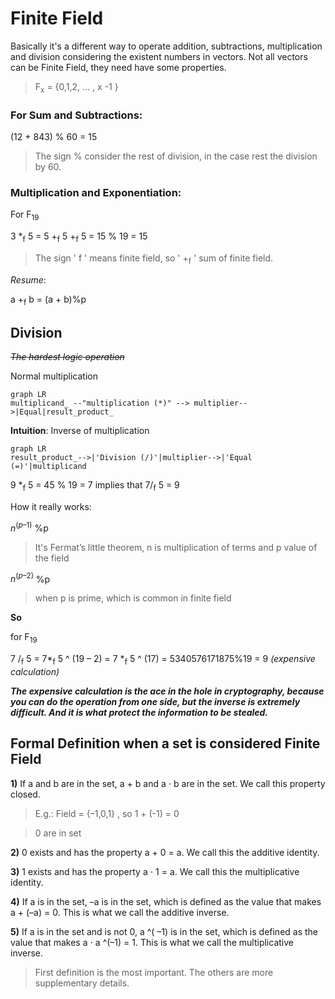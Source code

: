 # Finite Field

Basically it's a different way to operate addition, subtractions, multiplication and division considering the existent numbers in vectors. Not all vectors can be Finite Field, they need have some properties. 

> F<sub>x</sub>  = {0,1,2, ... , x -1 } 

### For **Sum** and **Subtractions**:

(12 + 843) % 60 = 15

> The sign % consider the rest of division, in the case rest the division by 60. 

### **Multiplication** and **Exponentiation**:

For F<sub>19</sub>   

3 *<sub>f</sub> 5 = 5 +<sub>f</sub> 5 +<sub>f</sub>  5 = 15 % 19 = 15

> The sign ' f ' means finite field, so ' +<sub>f</sub> ' sum of finite field.


*Resume*: 

  a +<sub>f</sub> b = (a + b)%p

## Division
~~*The hardest logic operation*~~

Normal multiplication

```mermaid 
graph LR 
multiplicand_ --"multiplication (*)" --> multiplier-->|Equal|result_product_ 

```

**Intuition**: Inverse of multiplication

```mermaid 
graph LR 
result_product_-->|'Division (/)'|multiplier-->|'Equal (=)'|multiplicand 

```

9 *<sub>f</sub> 5 =  45 % 19  = 7     implies that     7/<sub>f</sub> 5 = 9 


How it really works:

$n^{(p–1)}$ %p


> It's Fermat’s little theorem, n is multiplication of terms and p value of the field 


$n^{(p–2)}$ %p


> when p is prime, which is common in finite field

**So**

for F<sub>19</sub>

7 /<sub>f</sub> 5 = 7*<sub>f</sub> 5 ^ (19 – 2) = 7 *<sub>f</sub> 5  ^ (17) = 5340576171875%19 = 9   *(expensive calculation)*

***The expensive calculation is the ace in the hole in cryptography, because you can do the operation from one side, but the inverse is extremely difficult. And it is what protect the information to be stealed.***


## Formal Definition when a set is considered Finite Field

**1)** If a and b are in the set, a + b and a ⋅ b are in the set. We call this property closed. 

> E.g.: Field =  {–1,0,1} , so 1 + (-1) = 0  

> 0 are in set

**2)** 0 exists and has the property a + 0 = a. We call this the additive identity. 

**3)**  1 exists and has the property a ⋅ 1 = a. We call this the multiplicative identity. 

**4)** If a is in the set, –a is in the set, which is defined as the value that makes a + (–a) = 0. This is what we call the additive inverse.

**5)** If a is in the set and is not 0, a ^( –1) is in the set, which is defined as the value that makes a ⋅ a ^(–1) = 1. This is what we call the multiplicative inverse.   

>  First definition is the most important. The others are more supplementary details.

